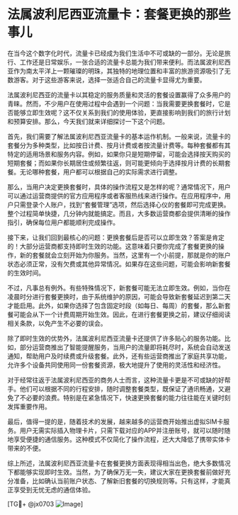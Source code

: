 # 法属波利尼西亚流量卡：套餐更换的那些事儿

在当今这个数字化时代，流量卡已经成为我们生活中不可或缺的一部分。无论是旅行、工作还是日常娱乐，一张合适的流量卡总能为我们带来便利。而法属波利尼西亚作为南太平洋上一颗璀璨的明珠，其独特的地理位置和丰富的旅游资源吸引了无数游客。对于这些游客来说，选择一张适合自己的流量卡显得尤为重要。

法属波利尼西亚的流量卡以其稳定的服务质量和灵活的套餐设置赢得了众多用户的青睐。然而，不少用户在使用过程中会遇到一个问题：当我需要更换套餐时，它是否能够立即生效呢？这不仅关系到我们的使用体验，更直接影响到我们的旅行计划和预算安排。那么，今天我们就来详细探讨一下这个问题。

首先，我们需要了解法属波利尼西亚流量卡的基本运作机制。一般来说，流量卡的套餐分为多种类型，比如按日计费、按月计费或者按流量计费等。每种套餐都有其特定的适用场景和服务内容。例如，如果你只是短期停留，可能会选择按天购买的短期套餐；而如果你长期居住或频繁往返，则可能更倾向于选择按月计费的长期套餐。无论哪种套餐，用户都可以根据自己的实际需求进行调整。

那么，当用户决定更换套餐时，具体的操作流程又是怎样的呢？通常情况下，用户可以通过运营商提供的官方应用程序或者客服热线来进行操作。在应用程序中，用户只需登录个人账户，找到“套餐管理”选项，然后选择心仪的套餐即可完成更换。整个过程简单快捷，几分钟内就能搞定。而且，大多数运营商都会提供清晰的操作指引，确保每位用户都能顺利完成操作。

接下来，让我们回到最核心的问题：更换套餐后是否可以立即生效？答案是肯定的！大部分运营商都支持即时生效的功能。这意味着只要你完成了套餐更换的操作，新的套餐就会立刻开始为你服务。当然，这里有一个小前提，那就是你的账户状态必须正常，没有欠费或其他异常情况。如果存在这些问题，可能会影响新套餐的生效时间。

不过，凡事总有例外。有些特殊情况下，新套餐可能无法立即生效。例如，当你在凌晨时分进行套餐更换时，由于系统维护的原因，可能会导致新套餐延迟到第二天才能启用。此外，如果你选择了包含固定时段（如每日、每周）的套餐，那么新套餐可能会从下一个计费周期开始生效。因此，在进行套餐更换之前，建议仔细阅读相关条款，以免产生不必要的误会。

除了即时生效的优势外，法属波利尼西亚流量卡还提供了许多贴心的服务功能。比如，部分运营商推出了智能提醒服务，当用户的流量即将耗尽时，系统会自动发送通知，帮助用户及时续费或升级套餐。此外，还有些运营商推出了家庭共享功能，允许多个设备共同使用同一份套餐资源，极大地提升了使用的灵活性和经济性。

对于经常往返于法属波利尼西亚的商务人士而言，这种流量卡更是不可或缺的好帮手。他们可以根据不同的行程安排，随时调整套餐类型，既保证了通讯畅通，又避免了不必要的浪费。特别是在紧急情况下，快速更换套餐的能力往往能在关键时刻发挥重要作用。

最后，值得一提的是，随着技术的发展，越来越多的运营商开始推出虚拟SIM卡服务。用户无需实际插入物理卡片，只需下载对应的APP并注册账号，就可以随时随地享受便捷的通信服务。这种模式不仅简化了操作流程，还大大降低了携带实体卡带来的不便。

综上所述，法属波利尼西亚流量卡在套餐更换方面表现得相当出色，绝大多数情况下都能够实现即时生效。当然，为了确保万无一失，建议大家在更换套餐前做好充分准备，比如确认当前账户状态、了解新旧套餐的切换规则等。只有这样，才能真正享受到无忧无虑的通信体验。

[TG💪+ @jx0703 ![Image](https://github.com/user-attachments/assets/dbca1d08-cadb-493c-b0ec-ad6f7a83f270)]